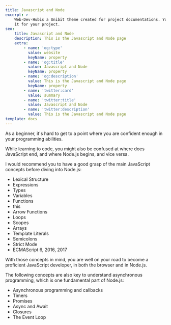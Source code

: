 ```yaml
---
title: Javascript and Node
excerpt: >-
    Web-Dev-Hubis a Unibit theme created for project documentations. You can use
    it for your project.
seo:
    title: Javascript and Node
    description: This is the Javascript and Node page
    extra:
        - name: 'og:type'
          value: website
          keyName: property
        - name: 'og:title'
          value: Javascript and Node
          keyName: property
        - name: 'og:description'
          value: This is the Javascript and Node page
          keyName: property
        - name: 'twitter:card'
          value: summary
        - name: 'twitter:title'
          value: Javascript and Node
        - name: 'twitter:description'
          value: This is the Javascript and Node page
template: docs
---
```



As a beginner, it's hard to get to a point where you are confident enough in your programming abilities.

While learning to code, you might also be confused at where does JavaScript end, and where Node.js begins, and vice versa.

I would recommend you to have a good grasp of the main JavaScript concepts before diving into Node.js:

- Lexical Structure
- Expressions
- Types
- Variables
- Functions
- this
- Arrow Functions
- Loops
- Scopes
- Arrays
- Template Literals
- Semicolons
- Strict Mode
- ECMAScript 6, 2016, 2017

With those concepts in mind, you are well on your road to become a proficient JavaScript developer, in both the browser and in Node.js.

The following concepts are also key to understand asynchronous programming, which is one fundamental part of Node.js:

- Asynchronous programming and callbacks
- Timers
- Promises
- Async and Await
- Closures
- The Event Loop
